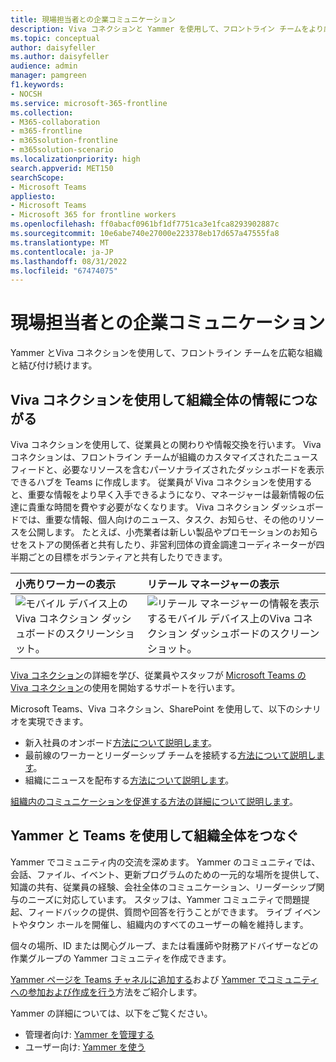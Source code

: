 ```yaml
---
title: 現場担当者との企業コミュニケーション
description: Viva コネクションと Yammer を使用して、フロントライン チームをより広範な組織に接続する方法について説明します。
ms.topic: conceptual
author: daisyfeller
ms.author: daisyfeller
audience: admin
manager: pamgreen
f1.keywords:
- NOCSH
ms.service: microsoft-365-frontline
ms.collection:
- M365-collaboration
- m365-frontline
- m365solution-frontline
- m365solution-scenario
ms.localizationpriority: high
search.appverid: MET150
searchScope:
- Microsoft Teams
appliesto:
- Microsoft Teams
- Microsoft 365 for frontline workers
ms.openlocfilehash: ff0abacf0961bf1df7751ca3e1fca8293902887c
ms.sourcegitcommit: 10e6abe740e27000e223378eb17d657a47555fa8
ms.translationtype: MT
ms.contentlocale: ja-JP
ms.lasthandoff: 08/31/2022
ms.locfileid: "67474075"
---
```

# <a name="corporate-communications-with-frontline-workers"></a>現場担当者との企業コミュニケーション

Yammer とViva コネクションを使用して、フロントライン チームを広範な組織と結び付け続けます。

## <a name="connect-information-from-across-the-organization-with-viva-connections"></a>Viva コネクションを使用して組織全体の情報につながる

Viva コネクションを使用して、従業員との関わりや情報交換を行います。 Viva コネクションは、フロントライン チームが組織のカスタマイズされたニュース フィードと、必要なリソースを含むパーソナライズされたダッシュボードを表示できるハブを Teams に作成します。 従業員が Viva コネクションを使用すると、重要な情報をより早く入手できるようになり、マネージャーは最新情報の伝達に貴重な時間を費やす必要がなくなります。 Viva コネクション ダッシュボードでは、重要な情報、個人向けのニュース、タスク、お知らせ、その他のリソースを公開します。 たとえば、小売業者は新しい製品やプロモーションのお知らせをストアの関係者と共有したり、非営利団体の資金調達コーディネーターが四半期ごとの目標をボランティアと共有したりできます。

| 小売りワーカーの表示  |リテール マネージャーの表示                  | 
| :------------------- | :------------------- |
| ![モバイル デバイス上のViva コネクション ダッシュボードのスクリーンショット。](media/frontline-worker-1.png)  | ![リテール マネージャーの情報を表示するモバイル デバイス上のViva コネクション ダッシュボードのスクリーンショット。](media/frontline-worker-2.png) | 

[Viva コネクション](/sharepoint/viva-connections-overview)の詳細を学び、従業員やスタッフが [Microsoft Teams の Viva コネクション](https://support.microsoft.com/office/your-intranet-is-now-in-microsoft-teams-8b4e7f76-f305-49a9-b6d2-09378476f95b)の使用を開始するサポートを行います。

Microsoft Teams、Viva コネクション、SharePoint を使用して、以下のシナリオを実現できます。

- 新入社員のオンボード[方法について説明します](/sharepoint/onboard-employees)。
- 最前線のワーカーとリーダーシップ チームを接続する[方法について説明します](/sharepoint/leadership-connection)。
- 組織にニュースを配布する[方法について説明します](/sharepoint/distribute-corporate-news-to-your-organization)。

[組織内のコミュニケーションを促進する方法の詳細について説明します](/sharepoint/corporate-communications-overview)。

## <a name="connect-across-your-organization-with-yammer-and-teams"></a>Yammer と Teams を使用して組織全体をつなぐ

Yammer でコミュニティ内の交流を深めます。 Yammer のコミュニティでは、会話、ファイル、イベント、更新プログラムのための一元的な場所を提供して、知識の共有、従業員の経験、会社全体のコミュニケーション、リーダーシップ関与のニーズに対応しています。 スタッフは、Yammer コミュニティで問題提起、フィードバックの提供、質問や回答を行うことができます。 ライブ イベントやタウン ホールを開催し、組織内のすべてのユーザーの輪を維持します。

個々の場所、ID または関心グループ、または看護師や財務アドバイザーなどの作業グループの Yammer コミュニティを作成できます。

[Yammer ページを Teams チャネルに追加する](https://support.microsoft.com/office/add-a-yammer-page-to-a-teams-channel-ca06ec83-f22d-4b76-83a5-c83aa2a33528)および [Yammer でコミュニティへの参加および作成を行う](https://support.microsoft.com/office/join-and-create-a-community-in-yammer-56aaf591-1fbc-4160-ba26-0c4723c23fd6)方法をご紹介します。

Yammer の詳細については、以下をご覧ください。

- 管理者向け: [Yammer を管理する](/yammer)
- ユーザー向け: [Yammer を使う](https://support.microsoft.com/office/what-is-yammer-1b0f3b3e-89ee-4b66-aac5-30def12f287c)
